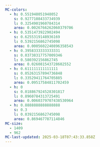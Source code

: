 ```yaml
---
MC-colors:
  - h: 0.551948051948052
    s: 0.9277108433734939
    l: 0.3254901960784314
    area: 0.0026766262060379706
  - h: 0.5351473922902494
    s: 0.6255319148936169
    l: 0.5392156862745098
    area: 0.0005602240896358543
  - h: 0.3958333333333331
    s: 0.03738317757009346
    l: 0.580392156862745
    area: 0.026081543728602552
  - h: 0.611111111111111
    s: 0.05263157894736848
    l: 0.33529411764705885
    area: 0.09517584811702459
  - h: 0
    s: 0.018867924528301817
    l: 0.8960784313725491
    area: 0.0060379707438530964
  - h: 0.8888888888888888
    s: 0.3
    l: 0.0392156862745098
    area: 0.869467787114846
MC-size:
  - 1409
  - 962
MC-last-updated: 2025-03-18T07:43:33.858Z
---
```

